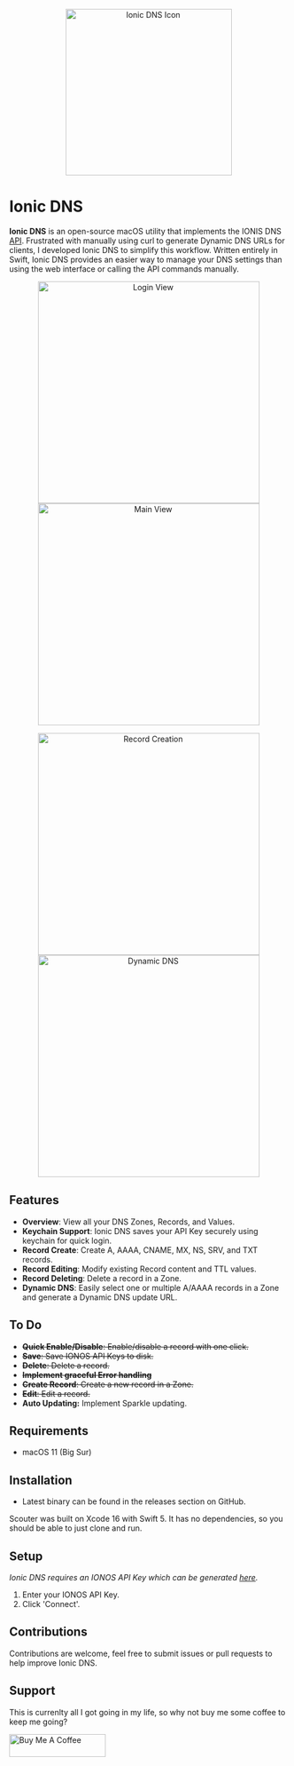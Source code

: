 <p align="center">
    <img alt="Ionic DNS Icon" src="http://www.jonalaniz.com/wp-content/uploads/2025/03/ionic_icon.png" width="300">
  
# Ionic DNS

**Ionic DNS** is an open-source macOS utility that implements the IONIS DNS [API](https://developer.hosting.ionos.com/docs/dns). Frustrated with manually using curl to generate Dynamic DNS URLs for clients, I developed Ionic DNS to simplify this workflow. Written entirely in Swift, Ionic DNS provides an easier way to manage your DNS settings than using the web interface or calling the API commands manually.

<p align="center">
    <img alt="Login View" src="https://static.jonalaniz.com/ionic/login.png" width="400">
    <img alt="Main View" src="https://static.jonalaniz.com/ionic/main.png" width="400">
</p>
<p align="center">
    <img alt="Record Creation" src="https://static.jonalaniz.com/ionic/record.png" width="400">
  	<img alt="Dynamic DNS" src="https://static.jonalaniz.com/ionic/ddns.png" width="400">
</p>

## Features
- **Overview**: View all your DNS Zones, Records, and Values.
- **Keychain Support**: Ionic DNS saves your API Key securely using keychain for quick login.
- **Record Create**: Create A, AAAA, CNAME, MX, NS, SRV, and TXT records.
- **Record Editing**: Modify existing Record content and TTL values.
- **Record Deleting**: Delete a record in a Zone.
- **Dynamic DNS**: Easily select one or multiple A/AAAA records in a Zone and generate a Dynamic DNS update URL.

## To Do

- ~~**Quick Enable/Disable**: Enable/disable a record with one click.~~
- ~~**Save**: Save IONOS API Keys to disk.~~
- ~~**Delete**: Delete a record.~~
- ~~**Implement graceful Error handling**~~
- ~~**Create Record**: Create a new record in a Zone.~~
- ~~**Edit**: Edit a record.~~
- **Auto Updating:** Implement Sparkle updating.

## Requirements
- macOS 11 (Big Sur)

## Installation
- Latest binary can be found in the releases section on GitHub.

Scouter was built on Xcode 16 with Swift 5. It has no dependencies, so you should be able to just clone and run.

## Setup

*Ionic DNS requires an IONOS API Key which can be generated [here](https://developer.hosting.ionos.com/keys).*

1. Enter your IONOS API Key.
2. Click 'Connect'.

## Contributions
Contributions are welcome, feel free to submit issues or pull requests to help improve Ionic DNS.

## Support
This is currenlty all I got going in my life, so why not buy me some coffee to keep me going?

<a href="https://www.buymeacoffee.com/jonalaniz" target="_blank"><img src="https://www.buymeacoffee.com/assets/img/custom_images/yellow_img.png" alt="Buy Me A Coffee" height="41" width="174"></a>
